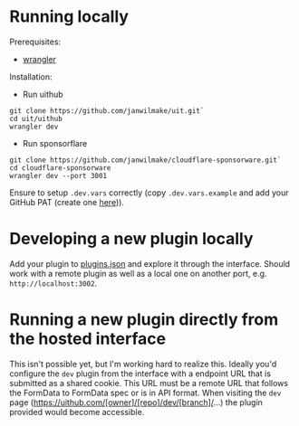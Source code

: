 # Running locally

Prerequisites:

- [wrangler](https://developers.cloudflare.com/workers/wrangler/install-and-update/)

Installation:

- Run uithub

```
git clone https://github.com/janwilmake/uit.git`
cd uit/uithub
wrangler dev
```

- Run sponsorflare

```
git clone https://github.com/janwilmake/cloudflare-sponsorware.git`
cd cloudflare-sponsorware
wrangler dev --port 3001
```

Ensure to setup `.dev.vars` correctly (copy `.dev.vars.example` and add your GitHub PAT (create one [here](https://github.com/settings/tokens))).

# Developing a new plugin locally

Add your plugin to [plugins.json](uithub/public/plugins.json) and explore it through the interface. Should work with a remote plugin as well as a local one on another port, e.g. `http://localhost:3002`.

# Running a new plugin directly from the hosted interface

This isn't possible yet, but I'm working hard to realize this. Ideally you'd configure the `dev` plugin from the interface with a endpoint URL that is submitted as a shared cookie. This URL must be a remote URL that follows the FormData to FormData spec or is in API format. When visiting the `dev` page (https://uithub.com/[owner]/[repo]/dev/[branch]/...) the plugin provided would become accessible.

